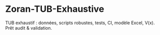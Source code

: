 # Zoran-TUB-Exhaustive
TUB exhaustif : données, scripts robustes, tests, CI, modèle Excel, V(x). Prêt audit &amp; validation.
